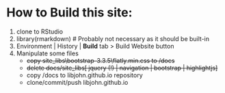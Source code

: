 # How to Build this site:

1. clone to RStudio
2. library(rmarkdown)  # Probably not necessary as it should be built-in
3. Environment | History | **Build** tab > Build Website button
4. Manipulate some files
    - <strike>copy site_libs\bootstrap-3.3.5\flatly.min.css to /docs </strike>
    - <strike>delete docs/site_libs[ jquery (!) | navigation | bootstrap | highlightjs] </strike>
    - copy /docs to libjohn.github.io repository
    - clone/commit/push libjohn.github.io

